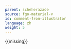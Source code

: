 ```yaml
---
parent: scheherazade
source: fgo-material-v
id: comment-from-illustrator
language: zh
weight: 5
---
```


{{missing}}
